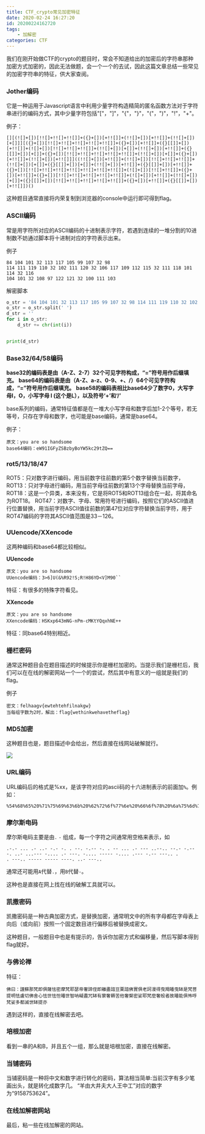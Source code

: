```yaml
---
title: CTF_crypto常见加密特征
date: 2020-02-24 16:27:20
id: 20200224162720
tags: 
	- 加解密
categories: CTF
---
```


我们在刚开始做CTF的crypto的题目时，常会不知道给出的加密后的字符串那种加密方式加密的，因此无法做题，会一个一个的去试，因此这篇文章总结一些常见的加密字符串的特征，供大家查阅。

### Jother编码

它是一种运用于Javascript语言中利用少量字符构造精简的匿名函数方法对于字符串进行的编码方式，其中少量字符包括"["，"]"，"{"，"}"，"("，")"，"!"，"+"。

例子：

```jother
[][(![]+[])[!![]+!![]+!![]]+({}+[])[+!![]]+(!![]+[])[+!![]]+(!![]+[])[+[]]][({}+[])[!![]+!![]+!![]+!![]+!![]]+({}+[])[+!![]]+({}[[]]+[])[+!![]]+(![]+[])[!![]+!![]+!![]]+(!![]+[])[+[]]+(!![]+[])[+!![]]+({}[[]]+[])[+[]]+({}+[])[!![]+!![]+!![]+!![]+!![]]+(!![]+[])[+[]]+({}+[])[+!![]]+(!![]+[])[+!![]]]((!![]+[])[+!![]]+(!![]+[])[!![]+!![]+!![]]+(!![]+[])[+[]]+({}[[]]+[])[+[]]+(!![]+[])[+!![]]+({}[[]]+[])[+!![]]+({}+[])[!![]+!![]+!![]+!![]+!![]+!![]+!![]]+(![]+[])[!![]+!![]]+({}+[])[+!![]]+({}+[])[!![]+!![]+!![]+!![]+!![]]+(![]+[])[+!![]]+(!![]+[])[+[]]+({}[[]]+[])[!![]+!![]+!![]+!![]+!![]]+({}+[])[+!![]]+({}[[]]+[])[+!![]])()
```

这种题目通常直接将内荣复制到浏览器的console中运行即可得到flag。

### ASCII编码

常是用字符所对应的ASCII编码的十进制表示字符，若遇到连续的一堆分割的10进制数不妨通过脚本将十进制对应的字符表示出来。

例子

```
84 104 101 32 113 117 105 99 107 32 98
114 111 119 110 32 102 111 120 32 106 117 109 112 115 32 111 118 101 114 32 116
104 101 32 108 97 122 121 32 100 111 103
```

解密脚本

```python
o_str = '84 104 101 32 113 117 105 99 107 32 98 114 111 119 110 32 102 111 120 32 106 117 109 112 115 32 111 118 101 114 32 116 104 101 32 108 97 122 121 32 100 111 103'
o_str = o_str.split(' ')
d_str = ''
for i in o_str:
    d_str += chr(int(i))


print(d_str)

```

### Base32/64/58编码

**base32的编码表是由（A-Z、2-7）32个可见字符构成，“=”符号用作后缀填充。**
**base64的编码表是由（A-Z、a-z、0-9、+、/）64个可见字符构成，“=”符号用作后缀填充。**
**base58的编码表相比base64少了数字0，大写字母I，O，小写字母 l (这个是L），以及符号‘+’和‘/’**

base系列的编码，通常特征值都是在一堆大小写字母和数字后加1-2个等号，若无等号，只存在字母和数字，也可能是base编码，通常是base64。

例子：

```
原文：you are so handsome
base64编码：eW91IGFyZSBzbyBoYW5kc29tZQ==
```

###  rot5/13/18/47

ROT5：只对数字进行编码，用当前数字往前数的第5个数字替换当前数字，
ROT13：只对字母进行编码，用当前字母往前数的第13个字母替换当前字母，
ROT18：这是一个异类，本来没有，它是将ROT5和ROT13组合在一起，将其命名为ROT18。
ROT47：对数字、字母、常用符号进行编码，按照它们的ASCII值进行位置替换，用当前字符ASCII值往前数的第47位对应字符替换当前字符，用于ROT47编码的字符其ASCII值范围是33－126。

### UUencode/XXencode

这两种编码和base64都比较相似。

**UUencode**

```
原文：you are so handsome
UUencode编码：3>6]U(&%R92!S;R!H86YD<V]M90``
```

特征：有很多的特殊字符看见。

**XXencode**

```
原文：you are so handsome
XXencode编码：HSKxp643mNG-nPm-cMKtYQqxhNE++
```

特征：同base64特别相近。

### 栅栏密码

通常这种题目会在题目描述的时候提示你是栅栏加密的。当提示我们是栅栏后，我们可以在在线的解密网站一个一个的尝试，然后其中有意义的一组就是我们的flag。

例子

```
密文：felhaagv{ewtehtehfilnakgw}
当每组字数为2时，解出：flag{wethinkwehavetheflag}
```

### MD5加密

这种题目也是，题目描述中会给出，然后直接在线网站破解就行。

![](https://superj.oss-cn-beijing.aliyuncs.com/20200224172717.png)

### URL编码

URL编码后的格式是%xx，是该字符对应的ascii码的十六进制表示的前面加`%`。例如：

```
%54%68%65%20%71%75%69%63%6b%20%62%72%6f%77%6e%20%66%6f%78%20%6a%75%6d%70%73%20%6f%76%65%72%20%74%68%65%20%6c%61%7a%79%20%64%6f%67
```

### 摩尔斯电码

摩尔斯电码主要是由`.` `-` 组成，每一个字符之间通常用空格来表示，如

```
.-.- ... .- ..- -.- -. . --. -.-- -. . -- ... .- --- ..--.. --.- -.-- -. ..- ...--- -.... .- ---. -.... ----- -.... .--- -.-- ---.. .
. ---.. ----- ----- ----. ..- ---..
```

通常还可能用`A`代替`.`，用`B`代替`-`。

这种也是直接在网上找在线的破解工具就可以。

### 凯撒密码

凯撒密码是一种古典加密方式，是替换加密，通常明文中的所有字母都在字母表上向后（或向前）按照一个固定数目进行偏移后被替换成密文。

这种题目，一般题目中也是有提示的，告诉你加密方式和偏移量，然后写脚本得到flag就好。

### 与佛论禅

特征：

```
佛曰：謹蘇那梵即俱薩怯密摩梵耶瑟帝奢諦侄即離盡諳豆栗諳佛實俱老訶漫得曳羯皤曳缽是梵菩提明怯盧切佛舍心怯世怯怛皤世智呐礙盡咒缽有蒙奢耨苦他奢槃密娑耶梵麼奢般者故皤能俱怖呼梵娑多都滅世缽提亦
```

遇到这样的，直接在线解密去吧。

### 培根加密

看到一串的A和B，并且五个一组，那么就是培根加密，直接在线解密。

### 当铺密码

当铺密码是一种将中文和数字进行转化的密码，算法相当简单:当前汉字有多少笔画出头，就是转化成数字几。
“羊由大井夫大人王中工”对应的数字为“9158753624”。

### 在线加解密网站

最后，粘一些在线加解密的网站。

[培根]: https://tool.bugku.com/peigen/
[与佛论禅]: http://www.keyfc.net/bbs/tools/tudoucode.aspx
[在线加密解密(多种)]: http://encode.chahuo.com
[栅栏密码 && 凯撒密码 && 摩斯电码]: http://heartsnote.com/tools/cipher.htm
[ROT5/13/18/47编码转换]: http://www.qqxiuzi.cn/bianma/ROT5-13-18-47.php

